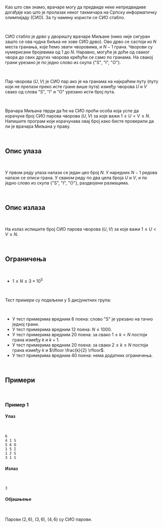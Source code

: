Као што сви знамо, врачаре могу да предвиде неке непредвидиве догађаје као што је пролазак неког такмичара на Српску информатичку олимпијаду (СИО). За ту намену користи се СИО стабло.

<br>

СИО стабло је дрво у дворишту врачаре Миљане (нико није сигуран зашто се ова чудна биљка не зове СИО дрво). Ово дрво се састоји из $N$ места гранања, које ћемо звати чворовима, и $N-1$ грана. Чворови су нумерисани бројевима од $1$ до $N$. Наравно, могуће је доћи од сваког чвора до свих других чворова крећући се само по гранама. На свакој грани урезано је по једно слово из скупа $\{\text{"S", "I", "O"}\}$.

<br>

Пар чворова $(U, V)$ је СИО пар ако је на гранама на најкраћем путу (путу који не прелази преко исте гране више пута) између чворова $U$ и $V$ свако од слова $\text{"S"}$, $\text{"I"}$ и $\text{"O"}$ урезано исти број пута.

<br>

Врачара Миљана тврди да ће на СИО проћи особа која успе да израчуна број СИО парова чворова $(U, V)$ за које важи $1 \leq U < V \leq N$. Напишите програм који израчунава овај број како бисте проверили да ли је врачара Миљана у праву.

<br>

## Опис улаза

<br>

У првом реду улаза налази се један цео број $N$. У наредних $N-1$ редова налазе се описи грана. У сваком реду по два цела броја $U$ и $V$, и по једно слово из скупа $\{\text{"S", "I", "O"}\}$, раздвојени размацима.

<br>

## Опис излаза

<br>

На излаз испишите број СИО парова чворова $(U, V)$ за које важи $1 \leq U < V \leq N$.

<br>

## Ограничења

<br>

- $1 \leq N \leq 3 \times 10^5$

<br>

Тест примери су подељени у 5 дисјунктних група:

<br>

- У тест примерима вредним $8$ поена: слово $\text{"S"}$ је урезано на тачно једној грани.
- У тест примерима вредним $12$ поена: $N \leq 1000$.
- У тест примерима вредним $20$ поена: за свако $1 \leq k < N$ постоји грана између $k$ и $k+1$.
- У тест примерима вредним $20$ поена: за сваки $2 \leq k \leq N$ постоји грана између $k$ и $\lfloor \frac{k}{2} \rfloor$.
- У тест примерима вредним $40$ поена: нема додатних ограничења.

<br>

## Примери

<br>

### Пример 1
#### Улаз

<br>

```
6
4 1 S
5 6 O
1 5 I
1 2 S
3 1 S
```
#### Излаз

<br>

```
3
```
#### Објашњење

<br>

Парови $(2, 6)$, $(3, 6)$, $(4, 6)$ су СИО парови.
